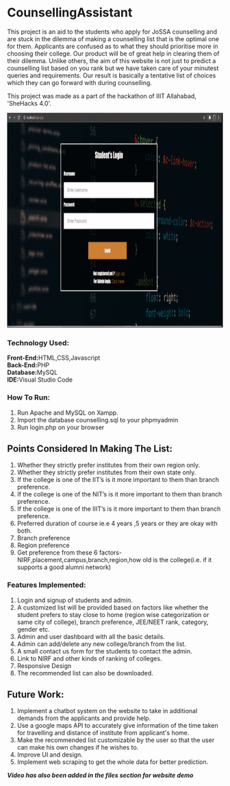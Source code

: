 # CounsellingAssistant
This project is an aid to the students who apply for JoSSA counselling and are stuck in the dilemma of making a counselling list that is the optimal one for them. Applicants are confused as to what they should prioritise more in choosing their college. Our product will be of great help in clearing them of their dilemma. Unlike others, the aim of this website is not just to predict a counselling list based on you rank but we have taken care of your minutest queries and requirements. Our result is basically a tentative list of choices which they can go forward with during counselling.

This project was made as a part of the hackathon of IIIT Allahabad, 'SheHacks 4.0'.

<p align="center">
<img src="https://github.com/Snigdha-Sharma/CounsellingAssistant/blob/main/ProjectGIF.gif" width="800" height="500" />
</p>

### **Technology Used:**
<b>Front-End:</b>HTML,CSS,Javascript<br/>
<b>Back-End:</b>PHP<br/>
<b>Database:</b>MySQL<br/>
<b>IDE:</b>Visual Studio Code<br/>

### **How To Run:**
1. Run Apache and MySQL on Xampp.
2. Import the database counselling.sql to your phpmyadmin
3. Run login.php on your browser

## **Points Considered In Making The List:**
1. Whether they strictly prefer institutes from their own region only.
2. Whether they strictly prefer institutes from their own state only.
3. If the college is one of the IIT’s is it more important to them than branch preference. 
4. If the college is one of the NIT’s is it more important to them than branch preference. 
5. If the college is one of the IIIT’s is it more important to them than branch preference. 
6. Preferred duration of course ie.e 4 years ,5 years or they are okay with both.
7. Branch preference
8. Region preference
9. Get preference from these 6 factors-NIRF,placement,campus,branch,region,how old is the college(i.e. if it supports a good alumni network)


### **Features Implemented:**
1. Login and signup of students and admin.
2. A customized list will be provided based on factors like whether the student prefers to stay close to home (region wise categorization or same city of college), branch preference, JEE/NEET rank, category, gender etc.
3. Admin and user dashboard with all the basic details.
4. Admin can add/delete any new college/branch from the list.
5. A small contact us form for the students to contact the admin.
6. Link to NIRF and other kinds of ranking of colleges.
7. Responsive Design
8. The recommended list can also be downloaded.

## **Future Work:**
1. Implement a chatbot system on the website to take in additional demands from the applicants and provide help.
2. Use a google maps API to accurately give information of the time taken for travelling and distance of institute from applicant's home.
3. Make the recommended list customizable by the user so that the user can make his own changes if he wishes to.
4. Improve UI and design.
5. Implement web scraping to get the whole data for better prediction.

***Video has also been added in the files section for website demo***
